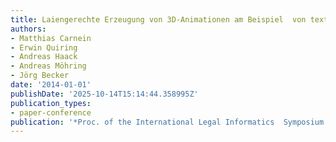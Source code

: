 ```yaml
---
title: Laiengerechte Erzeugung von 3D-Animationen am Beispiel  von textuellen  Unfallbeschreibungen
authors:
- Matthias Carnein
- Erwin Quiring
- Andreas Haack
- Andreas Möhring
- Jörg Becker
date: '2014-01-01'
publishDate: '2025-10-14T15:14:44.358995Z'
publication_types:
- paper-conference
publication: '*Proc. of the International Legal Informatics  Symposium (IRIS)*'
---
```

